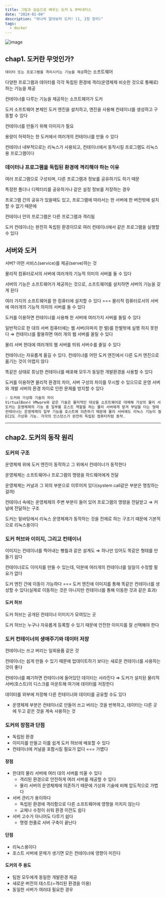 ```yaml
---
title: 그림과 실습으로 배우는 도커 & 쿠버네티스
date: "2024-01-04"
description: "하나씩 알아보자 도커! (1, 2장 정리)"
tags:
  - docker
---
```


![image](https://github.com/prefer2/algorithm/assets/67692759/6132204c-b408-4c01-8a4a-dbf5f65092e8)

## chap1. 도커란 무엇인가?

`데이터 또는 프로그램을 격리시키는 기능을 제공`하는 소프트웨어

다양한 프로그램과 데이터를 각각 독립된 환경에 격리(운영체제 비슷한 것으로 통째로)하는 기능을 제공

컨테이너를 다루는 기능을 제공하는 소프트웨어가 도커

도커 소프트웨어 본체인 도커 엔진을 설치하고, 엔진을 사용해 컨테이너를 생성하고 구동할 수 있다

컨테이너를 만들기 위해 이미지가 필요

용량이 허락하는 한 도커에서 여러개의 컨테이너를 만들 수 있다

컨테이너 내부적으로는 리눅스가 사용되고, 컨테이너에서 동작시킬 프로그램도 리눅스용 프로그램이다

### 데이터나 프로그램을 독립된 환경에 격리해야 하는 이유

여러 프로그램으로 구성되며, 다른 프로그램과 정보를 공유하기도 하기 때문

특정한 폴더나 디렉터리를 공유하거나 같은 설정 정보를 저장하는 경우

프로그램 간의 공유가 있을때도 있고, 프로그램에 따라서는 한 서버에 한 버전밖에 설치할 수 없기 때문에

컨테이너 안의 프로그램은 다른 프로그램과 격리됨

도커 컨테이너는 완전히 독립된 환경이므로 여러 컨테이너에서 같은 프로그램을 실행할 수 있다

## 서버와 도커

서버? 어떤 서비스(service)를 제공(serve)하는 것

물리적 컴퓨터로서의 서버에 여러개의 기능적 의미의 서버를 둘 수 있다

서버의 기능은 소프트웨어가 제공하는 것으로, 소프트웨어를 설치하면 서버의 기능을 갖게 된다

여러 가지의 소프트웨어를 한 컴퓨터에 설치할 수 있다 === 물리적 컴퓨터로서의 서버에 여러개의 기능적 의미의 서버를 둘 수 있다

도커를 이용하면 컨테이너를 사용해 한 서버에 여러가지 서버를 돌릴 수 있다

일반적으로 한 대의 서버 컴퓨터에는 웹 서버(아파치 한 벌)를 한벌밖에 실행 하지 못한다 ⇒ 컨테이너를 활용하면 여러 개의 웹 서버를 올릴 수 있다

물리 서버 한대에 여러개의 웹 서버를 띄워 서버수를 줄일 수 있다

컨테이너는 자유롭게 옮길 수 있다. 컨테이너를 어떤 도커 엔진에서 다른 도커 엔진으로 옮기는 것이 어렵지 않다

똑같은 상태로 튜닝한 컨테이너를 배포해 모두가 동일한 개발환경을 사용할 수 있다

도커를 이용하면 물리적 환경의 차이, 서버 구성의 차이를 무시할 수 있으므로 운영 서버와 개발 서버의 환경 차이로 인한 문제를 방지할 수 있다

```bash
💡 도커와 가상화 기술의 차이
VirtualBox나 VMware와 같은 기술은 물리적인 대상을 소프트웨어로 대체해 가상의 물리 서버를 만드는 것
도커는 운영체제의 기능 중 일부를 호스트 역할을 하는 물리 서버에게 맡겨 부담을 더는 형태
컨테이너는 운영체제의 일부 기능을 호스트에 의존하기 때문에 물리 서버에도 리눅스 기능이 필요
EC2도 가상화 기능. 각각의 인스턴스가 완전히 독립된 컴퓨터처럼 동작.
```

---

## chap2. 도커의 동작 원리

### 도커의 구조

운영체제 위에 도커 엔진이 동작하고 그 위에서 컨테이너가 동작한다

운영체제는 소프트웨어나 프로그램의 명령을 하드웨어에게 전달

운영체제는 커널과 그 외의 부분으로 이루어져 있다(system call같은 부분은 명칭하는 걸까)

컨테이너 속에는 운영체제의 주변 부분이 들어 있어 프로그램의 명령을 전달받고 ⇒ 커널에 전달하는 구조

도커는 밑바탕에서 리눅스 운영체제가 동작하는 것을 전제로 하는 구조기 때문에 기본적으로 리눅스용이다

### 도커 허브와 이미지, 그리고 컨테이너

이미지는 컨테이너를 찍어내는 빵틀과 같은 설계도 ⇒ 하나만 있어도 똑같은 형태를 만들기 쉽다

컨테이너로도 이미지를 만들 수 있는데, 덕분에 여러개의 컨테이너를 일일이 수정할 필요가 없다

도커 엔진 간에 이동이 가능하다 === 도커 엔진에 이미지를 통해 똑같은 컨테이너를 생성할 수 있다(실제로 이동하는 것은 아니지만 컨테이너를 통해 이동한 것과 같은 효과)

#### 도커 허브

도커 허브는 공개된 컨테이너 이미지가 모여있는 곳

도커 허브는 누구나 자유롭게 등록할 수 있기 때문에 안전한 이미지를 잘 선택해야 한다

### 도커 컨테이너의 생애주기와 데이터 저장

컨테이너는 쓰고 버리는 일회용품 같은 것

컨테이너는 쉽게 만들 수 있기 때문에 업데이트하기 보다는 새로운 컨테이너를 사용하는 것이 좋다

컨테이너를 폐기하면 컨테이너에 들어있던 데이터는 사라진다 ⇒ 도커가 설치된 물리적 서버(호스트)의 디스크를 마운트해 여기에 데이터를 저장한다

데이터를 외부에 저장해 다른 컨테이너와 데이터를 공유할 수도 있다

- 운영체제 부분은 컨테이너로 만들어 쓰고 버리는 것을 반복하고, 데이터는 다른 곳에 두고 같은 것을 계속 사용하는 것

### 도커의 장점과 단점

- 독립된 환경
- 이미지를 만들고 이를 쉽게 도커 허브에 배포할 수 있다
- 컨테이너에 커널을 포함시킬 필요가 없다 === 가볍다

#### 장점

- 한대의 물리 서버에 여러 대의 서버를 띄울 수 있다
  - 격리된 환경으로 안전하게 여러 서버를 제공할 수 있다
  - 물리 서버의 운영체제에 의존하기 때문에 가상화 기술에 비해 압도적으로 가볍다
- 서버 관리가 용이하다
  - 독립된 환경에 격리함으로 다른 소프트웨어에 영향을 끼치지 않는다
  - 교체나 수정이 쉬워 환경 이전도 쉽다
- 서버 고수가 아니어도 다루기 쉽다
  - 명령 한줄로 서버 구축이 끝난다

#### 단점

- 리눅스용이다
- 호스트 서버에 문제가 생기면 모든 컨테이너에 영향이 미친다

#### 도커의 주 용도

- 팀원 모두에게 동일한 개발환경 제공
- 새로운 버전의 테스트(=격리된 환경을 이용)
- 동일한 서버가 여러대 필요한 경우
